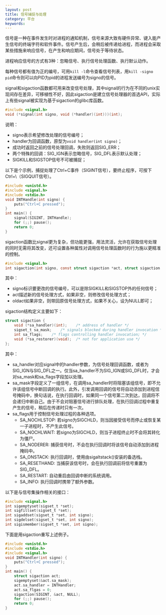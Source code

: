 ```yaml
---
layout: post
title: 信号捕捉与处理
category: 平台
keywords:
---
```


信号是一种在事件发生时对进程的通知机制，信号来源大致有硬件异常、键入能产生信号的终端字符和软件事件。信号产生后，会稍后被传递给进程，而进程会采取某些措施来响应信号，在产生和响应期间，信号处于等待状态。

进程响应信号的方式有3种：忽略信号、执行信号处理函数、执行默认动作。

每种信号都有值为正的编号，可用`kill -l`命令查看信号列表，用`kill -signo pid`命令则可以向PID为pid的进程发送编号为signo的信号。

signal和sigaction函数都可用来改变信号处理，其中signal的行为在不同的unix实现间存在差异，可移植性不好，因此sigaction是建立信号处理器的首选API，实际上有些signal被实现为基于sigaction的glibc库函数。

```c
#include <signal.h>
void (*signal(int signo, void (*handler)(int)))(int);
```

说明：

- signo表示希望修改处理的信号编号；
- handler为回调函数，原型为`void handler(int signo)`；
- 成功时返回之前的信号处理回调，失败则返回SIG_ERR；
- 两个特殊的回调：SIG_IGN表示忽略信号，SIG_DFL表示默认处理；
- SIGKILL和SIGSTOP信号不可被捕捉；

以下是个示例，捕捉处理了Ctrl+C事件（SIGINT信号），要终止程序，可按下Ctrl+\（SIGQUIT信号）。

```c
#include <unistd.h>
#include <signal.h>
#include <stdio.h>
void INTHandle(int signo) {
    puts("Ctrl+C pressed");
}
int main() {
    signal(SIGINT, INTHandle);
    for (;;) pause();
    return 0;
}
```

sigaction函数比signal更为复杂，但功能更强，用法灵活，允许在获取信号处理的同时无需将其改变，还可设置各种属性对调用信号处理函数时的行为施以更精准的控制。

```c
#include <signal.h>
int sigaction(int signo, const struct sigaction *act, struct sigaction *oldact);
```

其中：

- signo标识要更改的信号编号，可以是除SIGKILL和SIGSTOP外的任何信号；
- act描述新的信号处理方式，如果非空，则修改信号处理方式；
- oldact如果非空，则带回原信号处理方式，如果不关心，设为NULL即可；

sigaction结构定义主要如下：

```c
struct sigaction {
    void (*sa_handler)(int);    /* address of handler */
    sigset_t sa_mask;    /* signals blocked during handler invocation */
    int sa_flags;    /* flags controlling handler invocation; */
    void (*sa_restorer)(void);  /* not for application use */
};
```

其中：

- sa_handler对应signal中的handler参数，为信号处理回调函数，或者为SIG_IGN与SIG_DFL之一。仅当sa_handler不为SIG_IGN或SIG_DFL时，才会对sa_mask和sa_flags字段加以处理。
- sa_mask字段定义了一组信号，在调用sa_handler时将阻塞该组信号，即不允许该组信号中断回调的执行。此外，引发调用回调的信号将自动添加到进程信号掩码中，换句话说，在执行回调时，如果同一个信号第二次到达，回调将不会递归中断自己。由于不会对阻塞信号进行排队处理，在执行回调过程中重复产生的信号，稍后在传递时只有一次。
- sa_flags用于控制信号处理过程的各种选项。
    - SA_NOCHLSTOP: 若signo为SIGCHLD，则当因接受信号而停止或恢复某一子进程时，不产生此信号。
    - SA_NOCHLWAIT: 若signo为SIGCHLD，则当子进程终止时不会将其转化为僵尸。
    - SA_NODERER: 捕获信号时，不会在执行回调时将该信号自动添加到进程掩码中。
    - SA_ONSTACK: 执行回调时，使用由sigaltstack()安装的备选栈。
    - SA_RESETHAND: 当捕获该信号时，会在执行回调前将信号重置为SIG_DFL。
    - SA_RESTART: 自动重启由回调中断的系统调用。
    - SA_INFO: 执行回调时携带了额外参数。

以下是与信号集操作相关的接口：

```c
#include <signal.h>
int sigemptyset(sigset_t *set);
int sigfillset(sigset_t *set);
int sigaddset(sigset_t *set, int signo);
int sigdelset(sigset_t *set, int signo);
int sigismember(sigset_t *set, int signo);
```

下面是用sigaction重写上述例子。

```c
#include <unistd.h>
#include <stdio.h>
#include <signal.h>
void INTHandler(int signo) {
    puts("Ctrl+C pressed");
}
int main() {
    struct sigaction act;
    sigemptyset(&act.sa_mask);
    act.sa_handler = INTHandler;
    act.sa_flgas = 0;
    sigaction(SIGINT, &act, NULL);
    for (;;) pause();
    return 0;
}
```
